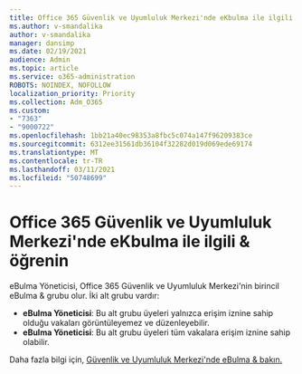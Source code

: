```yaml
---
title: Office 365 Güvenlik ve Uyumluluk Merkezi'nde eKbulma ile ilgili & öğrenin
ms.author: v-smandalika
author: v-smandalika
manager: dansimp
ms.date: 02/19/2021
audience: Admin
ms.topic: article
ms.service: o365-administration
ROBOTS: NOINDEX, NOFOLLOW
localization_priority: Priority
ms.collection: Adm_O365
ms.custom:
- "7363"
- "9000722"
ms.openlocfilehash: 1bb21a40ec98353a8fbc5c074a147f96209383ce
ms.sourcegitcommit: 6312ee31561db36104f32282d019d069ede69174
ms.translationtype: MT
ms.contentlocale: tr-TR
ms.lasthandoff: 03/11/2021
ms.locfileid: "50748699"
---
```

# <a name="learn-about-ediscovery-related-roles-in-the-office-365-security--compliance-center"></a>Office 365 Güvenlik ve Uyumluluk Merkezi'nde eKbulma ile ilgili & öğrenin

eBulma Yöneticisi, Office 365 Güvenlik ve Uyumluluk Merkezi'nin birincil eBulma & grubu olur. İki alt grubu vardır:

- **eBulma Yöneticisi**: Bu alt grubu üyeleri yalnızca erişim iznine sahip olduğu vakaları görüntüleyemez ve düzenleyebilir.
- **eBulma Yöneticisi**: Bu alt grubu üyeleri tüm vakalara erişim iznine sahip olabilir.

Daha fazla bilgi için, [Güvenlik ve Uyumluluk Merkezi'nde eBulma & bakın.](https://docs.microsoft.com/microsoft-365/compliance/assign-ediscovery-permissions)